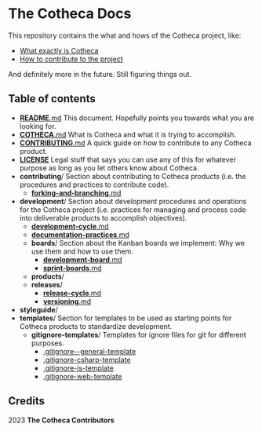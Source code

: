 
# The Cotheca Docs

This repository contains the what and hows of the Cotheca project, like:
- [What exactly is Cotheca](COTHECA.md)
- [How to contribute to the project](./CONTRIBUTING.md)

And definitely more in the future. Still figuring things out.

## Table of contents
 - [**README**.md](./README.md)
 This document. Hopefully points you towards what you are looking for.
 - [**COTHECA**.md](./COTHECA.md)
What is Cotheca and what it is trying to accomplish.
 - [**CONTRIBUTING**.md](./CONTRIBUTING.md)
A quick guide on how to contribute to any Cotheca product.
 - [**LICENSE**](./LICENSE)
Legal stuff that says you can use any of this for whatever purpose as long as you let others know about Cotheca.
 - **contributing**/
Section about contributing to Cotheca products (i.e. the procedures and practices to contribute code).
	 - [**forking-and-branching**.md](./contributing/forking-and-branching.md)
 - **development**/
Section about development procedures and operations for the Cotheca project (i.e. practices for managing and process code into deliverable products to accomplish objectives).
	- [**development-cycle**.md](./development/development-cycle.md)
	- [**documentation-practices**.md](./development/documentation-practices.md)
	 - **boards**/
Section about the Kanban boards we implement: Why we use them and how to use them.
		 - [**development-board**.md](./development/boards/development-board.md)
		 - [**sprint-boards**.md](./development/boards/sprint-boards.md)
	 - **products**/
	 - **releases**/
		 - [**release-cycle**.md](./development/releases/release-cycle.md)
		 - [**versioning**.md](./development/releases/versioning.md)
 - **styleguide**/
 - **templates**/
Section for templates to be used as starting points for Cotheca products to standardize development.
	 - **gitignore-templates**/
Templates for ignore files for git for different purposes.
		 - [.gitignore--general-template](./templates/gitignore-templates/.gitignore--general-template)
		 - [.gitignore-csharp-template](./templates/gitignore-templates/.gitignore-csharp-template)
		 - [.gitignore-js-template](./templates/gitignore-templates/.gitignore-js-template)
		 - [.gitignore-web-template](./templates/gitignore-templates/.gitignore-web-template)

## Credits
2023 **The Cotheca Contributors**
